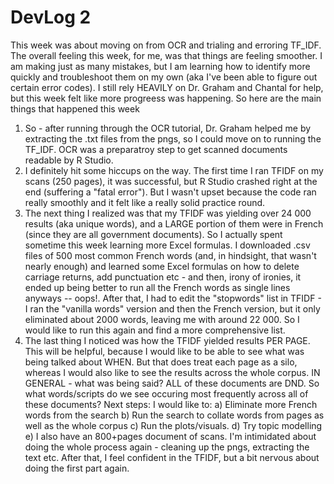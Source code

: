 # DevLog 2
This week was about moving on from OCR and trialing and erroring TF_IDF. The overall feeling this week, for me, was that things are feeling smoother. I am making just as many mistakes, but I am learning how to identify more quickly and troubleshoot them on my own (aka I've been able to figure out certain error codes). I still rely HEAVILY on Dr. Graham and Chantal for help, but this week felt like more progreess was happening. So here are the main things that happened this week
1) So - after running through the OCR tutorial, Dr. Graham helped me by extracting the .txt files from the pngs, so I could move on to running the TF_IDF. OCR was a preparatroy step to get scanned documents readable by R Studio. 
2) I definitely hit some hiccups on the way. The first time I ran TFIDF on my scans (250 pages), it was successful, but R Studio crashed right at the end (suffering a "fatal error"). But I wasn't upset because the code ran really smoothly and it felt like a really solid practice round.
3) The next thing I realized was that my TFIDF was yielding over 24 000 results (aka unique words), and a LARGE portion of them were in French (since they are all government documents). So I actually spent sometime this week learning more Excel formulas. I downloaded .csv files of 500 most common French words (and, in hindsight, that wasn't nearly enough) and learned some Excel formulas on how to delete carriage returns, add punctuation etc - and then, irony of ironies, it ended up being better to run all the French words as single lines anyways -- oops!. After that, I had to edit the "stopwords" list in TFIDF - I ran the "vanilla words" version and then the French version, but it only eliminated about 2000 words, leaving me with around 22 000. So I would like to run this again and find a more comprehensive list.
4) The last thing I noticed was how the TFIDF yielded results PER PAGE. This will be helpful, because I would like to be able to see what was being talked about WHEN. But that does treat each page as a silo, whereas I would also like to see the results across the whole corpus. IN GENERAL - what was being said? ALL of these documents are DND. So what words/scripts do we see occuring most frequently across all of these documents?
Next steps: I would like to:
	a) Eliminate more French words from the search
	b) Run the search to collate words from pages as well as the whole corpus
	c) Run the plots/visuals.
	d) Try topic modelling
	e) I also have an 800+pages document of scans. I'm intimidated about doing the whole process again - cleaning up the pngs, extracting the text etc. After that, I feel confident in the TFIDF, but a bit nervous about doing the first part again.
	
	
